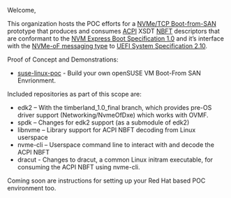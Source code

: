 Welcome,

This organization hosts the POC efforts for a [NVMe/TCP Boot-from-SAN](https://www.youtube.com/watch?v=1q89MqC1dZU) prototype that produces and consumes [ACPI](https://uefi.org/specifications) XSDT [NBFT](https://uefi.org/specs/ACPI/6.5/05_ACPI_Software_Programming_Model.html?highlight=nbft#description-header-signatures-for-tables-reserved-by-acpi) descriptors that are conformant to the [NVM Express Boot Specification 1.0](https://nvmexpress.org/specification/nvme-boot-specification/) and it’s interface with the [NVMe-oF messaging type](https://uefi.org/specs/UEFI/2.10/10_Protocols_Device_Path_Protocol.html#nvme-over-fabric-nvme-of-namespace-device-path) to [UEFI System Specification 2.10](https://uefi.org/specs/UEFI/2.10/).

Proof of Concept and Demonstrations:
* [suse-linux-poc](https://github.com/timberland-sig/suse-linux-poc) - Build your own openSUSE VM Boot-From SAN Envrionment.

Included repositories as part of this scope are:
* edk2 – With the timberland_1.0_final branch, which provides pre-OS driver support (Networking/NvmeOfDxe) which works with OVMF.
* spdk – Changes for edk2 support (as a submodule of edk2)
* libnvme – Library support for ACPI NBFT decoding from Linux userspace
* nvme-cli – Userspace command line to interact with and decode the ACPI NBFT
* dracut - Changes to dracut, a common Linux initram executable, for consuming the ACPI NBFT using nvme-cli.

Coming soon are instructions for setting up your Red Hat based POC environment too.
